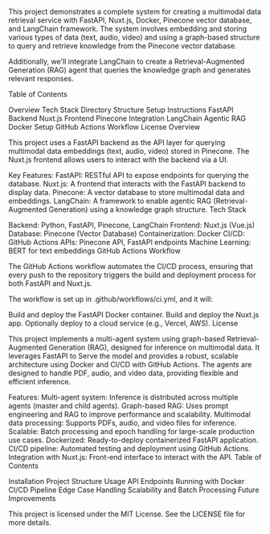 This project demonstrates a complete system for creating a multimodal data retrieval service with FastAPI, Nuxt.js, Docker, Pinecone vector database, and LangChain framework. The system involves embedding and storing various types of data (text, audio, video) and using a graph-based structure to query and retrieve knowledge from the Pinecone vector database.

Additionally, we'll integrate LangChain to create a Retrieval-Augmented Generation (RAG) agent that queries the knowledge graph and generates relevant responses.

Table of Contents

Overview
Tech Stack
Directory Structure
Setup Instructions
FastAPI Backend
Nuxt.js Frontend
Pinecone Integration
LangChain Agentic RAG
Docker Setup
GitHub Actions Workflow
License
Overview

This project uses a FastAPI backend as the API layer for querying multimodal data embeddings (text, audio, video) stored in Pinecone. The Nuxt.js frontend allows users to interact with the backend via a UI.

Key Features:
FastAPI: RESTful API to expose endpoints for querying the database.
Nuxt.js: A frontend that interacts with the FastAPI backend to display data.
Pinecone: A vector database to store multimodal data and embeddings.
LangChain: A framework to enable agentic RAG (Retrieval-Augmented Generation) using a knowledge graph structure.
Tech Stack

Backend: Python, FastAPI, Pinecone, LangChain
Frontend: Nuxt.js (Vue.js)
Database: Pinecone (Vector Database)
Containerization: Docker
CI/CD: GitHub Actions
APIs: Pinecone API, FastAPI endpoints
Machine Learning: BERT for text embeddings
GitHub Actions Workflow

The GitHub Actions workflow automates the CI/CD process, ensuring that every push to the repository triggers the build and deployment process for both FastAPI and Nuxt.js.

The workflow is set up in .github/workflows/ci.yml, and it will:

Build and deploy the FastAPI Docker container.
Build and deploy the Nuxt.js app.
Optionally deploy to a cloud service (e.g., Vercel, AWS).
License

This project implements a multi-agent system using graph-based Retrieval-Augmented Generation (RAG), designed for inference on multimodal data. It leverages FastAPI to Serve the model and provides a robust, scalable architecture using Docker and CI/CD with GitHub Actions. The agents are designed to handle PDF, audio, and video data, providing flexible and efficient inference.

Features:
Multi-agent system: Inference is distributed across multiple agents (master and child agents).
Graph-based RAG: Uses prompt engineering and RAG to improve performance and scalability.
Multimodal data processing: Supports PDFs, audio, and video files for inference.
Scalable: Batch processing and epoch handling for large-scale production use cases.
Dockerized: Ready-to-deploy containerized FastAPI application.
CI/CD pipeline: Automated testing and deployment using GitHub Actions.
Integration with Nuxt.js: Front-end interface to interact with the API.
Table of Contents

Installation
Project Structure
Usage
API Endpoints
Running with Docker
CI/CD Pipeline
Edge Case Handling
Scalability and Batch Processing
Future Improvements


This project is licensed under the MIT License. See the LICENSE file for more details.